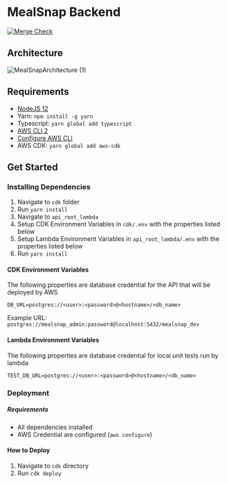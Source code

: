 # MealSnap Backend

[![Merge Check](https://github.com/CSCI-40500-77100-Spring-2021/project-10__backend/actions/workflows/merge-check.yml/badge.svg?branch=master)](https://github.com/CSCI-40500-77100-Spring-2021/project-10__backend/actions/workflows/merge-check.yml)

## Architecture

![MealSnapArchitecture (1)](https://user-images.githubusercontent.com/32821894/110406929-ffa9f700-8050-11eb-87e8-2fd47da27289.png)

## Requirements

- [NodeJS 12](https://github.com/nvm-sh/nvm)
- Yarn: `npm install -g yarn`
- Typescript: `yarn global add typescript`
- [AWS CLI 2](https://docs.aws.amazon.com/cli/latest/userguide/install-cliv2.html)
- [Configure AWS CLI](https://docs.aws.amazon.com/cli/latest/userguide/cli-configure-quickstart.html)
- AWS CDK: `yarn global add aws-cdk`

## Get Started

### Installing Dependencies

1. Navigate to `cdk` folder
2. Run `yarn install`
3. Navigate to `api_root_lambda`
4. Setup CDK Environment Variables in `cdk/.env` with the properties listed below
5. Setup Lambda Environment Variables in `api_root_lambda/.env` with the properties listed below
6. Run `yarn install`

#### CDK Environment Variables

The following properties are database credential for the API that will be deployed by AWS

```
DB_URL=postgres://<user>:<password>@<hostname>/<db_name>
```

Example URL: `postgres://mealsnap_admin:password@localhost:5432/mealsnap_dev`

#### Lambda Environment Variables

The following properties are database credential for local unit tests run by lambda

```
TEST_DB_URL=postgres://<user>:<password>@<hostname>/<db_name>
```

### Deployment

##### Requirements

- All dependencies installed
- AWS Credential are configured (`aws configure`)

#### How to Deploy

1. Navigate to `cdk` directory
2. Run `cdk deploy`
